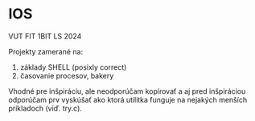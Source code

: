 # IOS
VUT FIT 1BIT LS 2024

Projekty zamerané na:
1. základy SHELL (posixly correct) 
2. časovanie procesov, bakery

Vhodné pre inšpiráciu, ale neodporúčam kopírovať a aj pred inšpiráciou odporúčam prv vyskúšať ako ktorá utilitka funguje na nejakých menších príkladoch (viď. try.c).